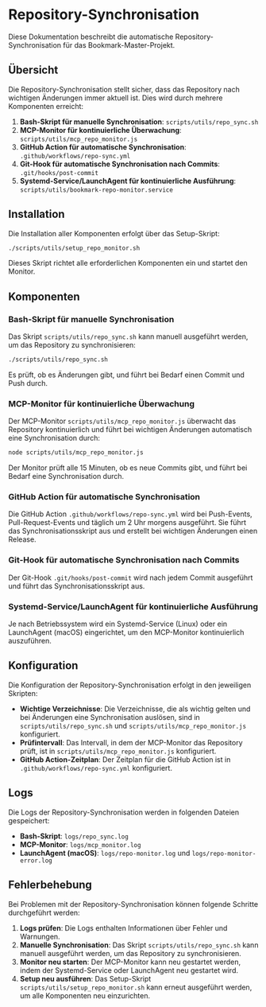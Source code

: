 # Repository-Synchronisation

Diese Dokumentation beschreibt die automatische Repository-Synchronisation für das Bookmark-Master-Projekt.

## Übersicht

Die Repository-Synchronisation stellt sicher, dass das Repository nach wichtigen Änderungen immer aktuell ist. Dies wird durch mehrere Komponenten erreicht:

1. **Bash-Skript für manuelle Synchronisation**: `scripts/utils/repo_sync.sh`
2. **MCP-Monitor für kontinuierliche Überwachung**: `scripts/utils/mcp_repo_monitor.js`
3. **GitHub Action für automatische Synchronisation**: `.github/workflows/repo-sync.yml`
4. **Git-Hook für automatische Synchronisation nach Commits**: `.git/hooks/post-commit`
5. **Systemd-Service/LaunchAgent für kontinuierliche Ausführung**: `scripts/utils/bookmark-repo-monitor.service`

## Installation

Die Installation aller Komponenten erfolgt über das Setup-Skript:

```bash
./scripts/utils/setup_repo_monitor.sh
```

Dieses Skript richtet alle erforderlichen Komponenten ein und startet den Monitor.

## Komponenten

### Bash-Skript für manuelle Synchronisation

Das Skript `scripts/utils/repo_sync.sh` kann manuell ausgeführt werden, um das Repository zu synchronisieren:

```bash
./scripts/utils/repo_sync.sh
```

Es prüft, ob es Änderungen gibt, und führt bei Bedarf einen Commit und Push durch.

### MCP-Monitor für kontinuierliche Überwachung

Der MCP-Monitor `scripts/utils/mcp_repo_monitor.js` überwacht das Repository kontinuierlich und führt bei wichtigen Änderungen automatisch eine Synchronisation durch:

```bash
node scripts/utils/mcp_repo_monitor.js
```

Der Monitor prüft alle 15 Minuten, ob es neue Commits gibt, und führt bei Bedarf eine Synchronisation durch.

### GitHub Action für automatische Synchronisation

Die GitHub Action `.github/workflows/repo-sync.yml` wird bei Push-Events, Pull-Request-Events und täglich um 2 Uhr morgens ausgeführt. Sie führt das Synchronisationsskript aus und erstellt bei wichtigen Änderungen einen Release.

### Git-Hook für automatische Synchronisation nach Commits

Der Git-Hook `.git/hooks/post-commit` wird nach jedem Commit ausgeführt und führt das Synchronisationsskript aus.

### Systemd-Service/LaunchAgent für kontinuierliche Ausführung

Je nach Betriebssystem wird ein Systemd-Service (Linux) oder ein LaunchAgent (macOS) eingerichtet, um den MCP-Monitor kontinuierlich auszuführen.

## Konfiguration

Die Konfiguration der Repository-Synchronisation erfolgt in den jeweiligen Skripten:

- **Wichtige Verzeichnisse**: Die Verzeichnisse, die als wichtig gelten und bei Änderungen eine Synchronisation auslösen, sind in `scripts/utils/repo_sync.sh` und `scripts/utils/mcp_repo_monitor.js` konfiguriert.
- **Prüfintervall**: Das Intervall, in dem der MCP-Monitor das Repository prüft, ist in `scripts/utils/mcp_repo_monitor.js` konfiguriert.
- **GitHub Action-Zeitplan**: Der Zeitplan für die GitHub Action ist in `.github/workflows/repo-sync.yml` konfiguriert.

## Logs

Die Logs der Repository-Synchronisation werden in folgenden Dateien gespeichert:

- **Bash-Skript**: `logs/repo_sync.log`
- **MCP-Monitor**: `logs/mcp_monitor.log`
- **LaunchAgent (macOS)**: `logs/repo-monitor.log` und `logs/repo-monitor-error.log`

## Fehlerbehebung

Bei Problemen mit der Repository-Synchronisation können folgende Schritte durchgeführt werden:

1. **Logs prüfen**: Die Logs enthalten Informationen über Fehler und Warnungen.
2. **Manuelle Synchronisation**: Das Skript `scripts/utils/repo_sync.sh` kann manuell ausgeführt werden, um das Repository zu synchronisieren.
3. **Monitor neu starten**: Der MCP-Monitor kann neu gestartet werden, indem der Systemd-Service oder LaunchAgent neu gestartet wird.
4. **Setup neu ausführen**: Das Setup-Skript `scripts/utils/setup_repo_monitor.sh` kann erneut ausgeführt werden, um alle Komponenten neu einzurichten. 
